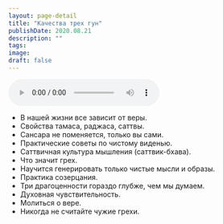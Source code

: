 ```yaml
---
layout: page-detail
title: "Качества трех гун"
publishDate: 2020.08.21
description: ""
tags:
image:
draft: false
---
```


<audio title="2020.08.21 - Качества трех гун.mp3" src="https://filer-api.advayta.org/v1.0/public/files/74423" controls=""></audio>

* В нашей жизни все зависит от веры.
* Свойства тамаса, раджаса, саттвы.
* Сансара не поменяется, только вы сами.
* Практические советы по чистому виденью.
* Саттвичная культура мышления (саттвик-бхава).
* Что значит грех.
* Научится генерировать только чистые мысли и образы.
* Практика созерцания.
* Три драгоценности гораздо глубже, чем мы думаем.
* Духовная чувствительность.
* Молиться о вере.
* Никогда не считайте чужие грехи.

  
